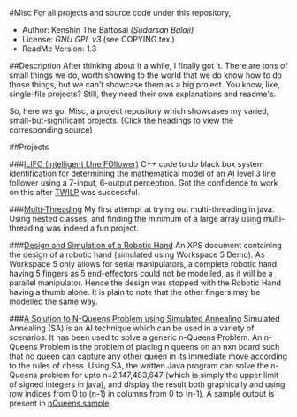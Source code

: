 #Misc
For all projects and source code under this repository,
* Author: Kenshin The Battōsai *(Sudarsan Balaji)*
* License: *GNU GPL v3* (see COPYING.texi)
* ReadMe Version: 1.3

##Description
After thinking about it a while, I finally got it. There are tons of small things we do, worth showing to the world that we do know how to do those things, but we can't showcase them as a big project. You know, like, single-file projects? Still, they need their own explanations and readme's.

So, here we go. Misc, a project repository which showcases my varied, small-but-significant projects. (Click the headings to view the corresponding source)

##Projects

###[ILIFO (Intelligent LIne FOllower)](ILIFO.cpp)
C++ code to do black box system identification for determining the mathematical model of an AI level 3 line follower using a 7-input, 6-output perceptron. Got the confidence to work on this after [TWILP](https://www.github.com/kenshinthebattosai/TWILP) was successful.

###[Multi-Threading](MTTest.java)
My first attempt at trying out multi-threading in java. Using nested classes, and finding the minimum of a large array using multi-threading was indeed a fun project.

###[Design and Simulation of a Robotic Hand](RoboticHand.oxps)
An XPS document containing the design of a robotic hand (simulated using Workspace 5 Demo). As Workspace 5 only allows for serial manipulators, a complete robotic hand having 5 fingers as 5 end-effectors could not be modelled, as it will be a parallel manipulator. Hence the design was stopped with the Robotic Hand having a thumb alone. It is plain to note that the other fingers may be modelled the same way.

###[A Solution to N-Queens Problem using Simulated Annealing](NQueensSolutionGenerator.java)
Simulated Annealing (SA) is an AI technique which can be used in a variety of scenarios. It has been used to solve a generic n-Queens Problem. An n-Queens Problem is the problem of placing n queens on an nxn board such that no queen can capture any other queen in its immediate move according to the rules of chess. Using SA, the written Java program can solve the n-Queens problem for upto n=2,147,483,647 (which is simply the upper limit of signed integers in java), and display the result both graphically and using row indices from 0 to (n-1) in columns from 0 to (n-1). A sample output is present in [nQueens.sample](nQueens.sample)
